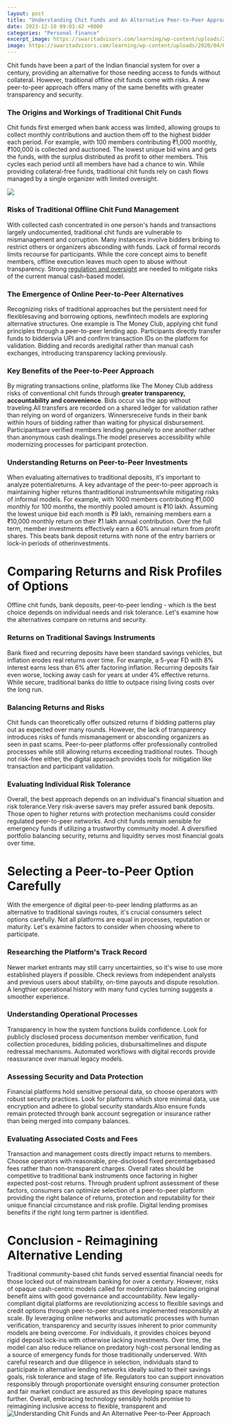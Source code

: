 ```yaml
---
layout: post
title: "Understanding Chit Funds and An Alternative Peer-to-Peer Approach"
date: 2023-12-10 09:03:42 +0000
categories: "Personal finance"
excerpt_image: https://swaritadvisors.com/learning/wp-content/uploads/2020/04/How-does-the-Fund-Transfer-Mechanism-work.png
image: https://swaritadvisors.com/learning/wp-content/uploads/2020/04/How-does-the-Fund-Transfer-Mechanism-work.png
---
```


Chit funds have been a part of the Indian financial system for over a century, providing an alternative for those needing access to funds without collateral. However, traditional offline chit funds come with risks. A new peer-to-peer approach offers many of the same benefits with greater transparency and security.
### The Origins and Workings of Traditional Chit Funds
Chit funds first emerged when bank access was limited, allowing groups to collect monthly contributions and auction them off to the highest bidder each period. For example, with 100 members contributing ₹1,000 monthly, ₹100,000 is collected and auctioned. The lowest unique bid wins and gets the funds, with the surplus distributed as profit to other members. This cycles each period until all members have had a chance to win. While providing collateral-free funds, traditional chit funds rely on cash flows managed by a single organizer with limited oversight.

![](http://blog.brookespublishing.com/wp-content/uploads/2018/03/Peer.HEADER.jpg)
### Risks of Traditional Offline Chit Fund Management 
With collected cash concentrated in one person's hands and transactions largely undocumented, traditional chit funds are vulnerable to mismanagement and corruption. Many instances involve bidders bribing to restrict others or organizers absconding with funds. Lack of formal records limits recourse for participants. While the core concept aims to benefit members, offline execution leaves much open to abuse without transparency. Strong [regulation and oversight](https://yt.io.vn/collection/aden) are needed to mitigate risks of the current manual cash-based model.
### The Emergence of Online Peer-to-Peer Alternatives
Recognizing risks of traditional approaches but the persistent need for flexiblesaving and borrowing options, newfintech models are exploring alternative structures. One example is The Money Club, applying chit fund principles through a peer-to-peer lending app. Participants directly transfer funds to biddersvia UPI and confirm transaction IDs on the platform for validation. Bidding and records aredigital rather than manual cash exchanges, introducing transparency lacking previously. 
### Key Benefits of the Peer-to-Peer Approach
By migrating transactions online, platforms like The Money Club address risks of conventional chit funds through **greater transparency, accountability and convenience**. Bids occur via the app without traveling.All transfers are recorded on a shared ledger for validation rather than relying on word of organizers. Winnersreceive funds in their bank within hours of bidding rather than waiting for physical disbursement. Participantsare verified members lending genuinely to one another rather than anonymous cash dealings.The model preserves accessibility while modernizing processes for participant protection.
### Understanding Returns on Peer-to-Peer Investments
When evaluating alternatives to traditional deposits, it's important to analyze potentialreturns. A key advantage of the peer-to-peer approach is maintaining higher returns thantraditional instrumentswhile mitigating risks of informal models. For example, with 1000 members contributing ₹1,000 monthly for 100 months, the monthly pooled amount is ₹10 lakh. Assuming the lowest unique bid each month is ₹9 lakh, remaining members earn a ₹10,000 monthly return on their ₹1 lakh annual contribution. Over the full term, member investments effectively earn a 60% annual return from profit shares. This beats bank deposit returns with none of the entry barriers or lock-in periods of otherinvestments.
# Comparing Returns and Risk Profiles of Options 
Offline chit funds, bank deposits, peer-to-peer lending - which is the best choice depends on individual needs and risk tolerance. Let's examine how the alternatives compare on returns and security. 
### Returns on Traditional Savings Instruments
Bank fixed and recurring deposits have been standard savings vehicles, but inflation erodes real returns over time. For example, a 5-year FD with 8% interest earns less than 6% after factoring inflation. Recurring deposits fair even worse, locking away cash for years at under 4% effective returns. While secure, traditional banks do little to outpace rising living costs over the long run.
### Balancing Returns and Risks  
Chit funds can theoretically offer outsized returns if bidding patterns play out as expected over many rounds. However, the lack of transparency introduces risks of funds mismanagement or absconding organizers as seen in past scams. Peer-to-peer platforms offer professionally controlled processes while still allowing returns exceeding traditional routes. Though not risk-free either, the digital approach provides tools for mitigation like transaction and participant validation.
### Evaluating Individual Risk Tolerance
Overall, the best approach depends on an individual's financial situation and risk tolerance.Very risk-averse savers may prefer assured bank deposits. Those open to higher returns with protection mechanisms could consider regulated peer-to-peer networks. And chit funds remain sensible for emergency funds if utilizing a trustworthy community model. A diversified portfolio balancing security, returns and liquidity serves most financial goals over time.
# Selecting a Peer-to-Peer Option Carefully
With the emergence of digital peer-to-peer lending platforms as an alternative to traditional savings routes, it's crucial consumers select options carefully. Not all platforms are equal in processes, reputation or maturity. Let's examine factors to consider when choosing where to participate.
### Researching the Platform's Track Record 
Newer market entrants may still carry uncertainties, so it's wise to use more established players if possible. Check reviews from independent analysts and previous users about stability, on-time payouts and dispute resolution. A lengthier operational history with many fund cycles turning suggests a smoother experience.
### Understanding Operational Processes  
Transparency in how the system functions builds confidence. Look for publicly disclosed process documentson member verification, fund collection procedures, bidding policies, disbursaltimelines and dispute redressal mechanisms. Automated workflows with digital records provide reassurance over manual legacy models.
### Assessing Security and Data Protection
Financial platforms hold sensitive personal data, so choose operators with robust security practices. Look for platforms which store minimal data, use encryption and adhere to global security standards.Also ensure funds remain protected through bank account segregation or insurance rather than being merged into company balances.
### Evaluating Associated Costs and Fees 
Transaction and management costs directly impact returns to members. Choose operators with reasonable, pre-disclosed fixed percentagebased fees rather than non-transparent charges. Overall rates should be competitive to traditional bank instruments once factoring in higher expected post-cost returns.
Through prudent upfront assessment of these factors, consumers can optimize selection of a peer-to-peer platform providing the right balance of returns, protection and reputability for their unique financial circumstance and risk profile. Digital lending promises benefits if the right long term partner is identified.
# Conclusion - Reimagining Alternative Lending 
Traditional community-based chit funds served essential financial needs for those locked out of mainstream banking for over a century. However, risks of opaque cash-centric models called for modernization balancing original benefit aims with good governance and accountability. 
New legally-compliant digital platforms are revolutionizing access to flexible savings and credit options through peer-to-peer structures implemented responsibly at scale. By leveraging online networks and automatic processes with human verification, transparency and security issues inherent to prior community models are being overcome. 
For individuals, it provides choices beyond rigid deposit lock-ins with otherwise lacking investments. Over time, the model can also reduce reliance on predatory high-cost personal lending as a source of emergency funds for those traditionally underserved. 
With careful research and due diligence in selection, individuals stand to participate in alternative lending networks ideally suited to their savings goals, risk tolerance and stage of life. Regulators too can support innovation responsibly through proportionate oversight ensuring consumer protection and fair market conduct are assured as this developing space matures further. Overall, embracing technology sensibly holds promise to reimagining inclusive access to flexible, transparent and
![Understanding Chit Funds and An Alternative Peer-to-Peer Approach](https://swaritadvisors.com/learning/wp-content/uploads/2020/04/How-does-the-Fund-Transfer-Mechanism-work.png)